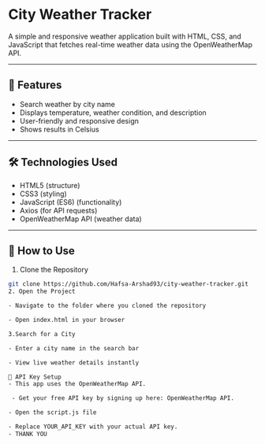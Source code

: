 # City Weather Tracker

A simple and responsive weather application built with HTML, CSS, and JavaScript that fetches real-time weather data using the OpenWeatherMap API.

---

## 📌 Features
- Search weather by city name  
- Displays temperature, weather condition, and description  
- User-friendly and responsive design  
- Shows results in Celsius  

---

## 🛠 Technologies Used
- HTML5 (structure)  
- CSS3 (styling)  
- JavaScript (ES6) (functionality)  
- Axios (for API requests)  
- OpenWeatherMap API (weather data)  

---

## 🚀 How to Use

1. Clone the Repository  
```bash
git clone https://github.com/Hafsa-Arshad93/city-weather-tracker.git
2. Open the Project

- Navigate to the folder where you cloned the repository

- Open index.html in your browser

3.Search for a City

- Enter a city name in the search bar

- View live weather details instantly

🔑 API Key Setup
- This app uses the OpenWeatherMap API.

 - Get your free API key by signing up here: OpenWeatherMap API.

- Open the script.js file

- Replace YOUR_API_KEY with your actual API key.
- THANK YOU

